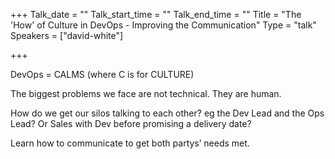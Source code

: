 +++
Talk_date = ""
Talk_start_time = ""
Talk_end_time = ""
Title = "The 'How' of Culture in DevOps - Improving the Communication"
Type = "talk"
Speakers = ["david-white"]

+++

DevOps = CALMS (where C is for CULTURE)

The biggest problems we face are not technical. They are human.

How do we get our silos talking to each other? eg the Dev Lead and the Ops Lead? Or Sales with Dev before promising a delivery date?

Learn how to communicate to get both partys’ needs met.